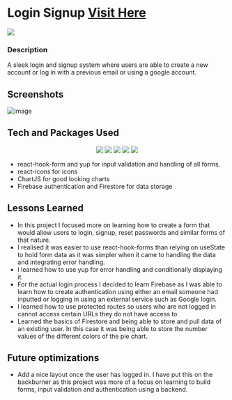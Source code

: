 # Login Signup <a target="_blank" href="https://login-signup-sable.vercel.app/">Visit Here</a>

<img src="https://img.shields.io/github/repo-size/tahseenio/login-signup">

### Description
A sleek login and signup system where users are able to create a new account or log in with a previous email or using a google account.

## Screenshots

![image](https://user-images.githubusercontent.com/55749172/176456297-12501320-31a3-4379-97a7-79d379356ffe.png)

## Tech and Packages Used
<p align="center">
  <img src="https://img.shields.io/badge/react-%2320232a.svg?style=for-the-badge&logo=react&logoColor=%2361DAFB" >
  <img src="https://img.shields.io/badge/typescript-%23007ACC.svg?style=for-the-badge&logo=typescript&logoColor=white" >
  <img src="https://img.shields.io/badge/Firebase-039BE5?style=for-the-badge&logo=Firebase&logoColor=white" >
  <img src="https://img.shields.io/badge/Framer-black?style=for-the-badge&logo=framer&logoColor=blue" >
  <img src="https://img.shields.io/badge/vercel-%23000000.svg?style=for-the-badge&logo=vercel&logoColor=white" >
</p>

- react-hook-form and yup for input validation and handling of all forms.
- react-icons for icons
- ChartJS for good looking charts
- Firebase authentication and Firestore for data storage

## Lessons Learned
- In this project I focused more on learning how to create a form that would allow users to login, signup, reset passwords and similar forms of that nature.
- I realised it was easier to use react-hook-forms than relying on useState to hold form data as it was simpler when it came to handling the data and integrating error handling.
- I learned how to use yup for error handling and conditionally displaying it. 
- For the actual login process I decided to learn Firebase as I was able to learn how to create authentication using either an email someone had inputted or logging in using an external service such as Google login. 
- I learned how to use protected routes so users who are not logged in cannot access certain URLs they do not have access to
- Learned the basics of Firestore and being able to store and pull data of an existing user. In this case it was being able to store the number values of the different colors of the pie chart.




## Future optimizations
- Add a nice layout once the user has logged in. I have put this on the backburner as this project was more of a focus on learning to build forms, input validation and authentication using a backend.
